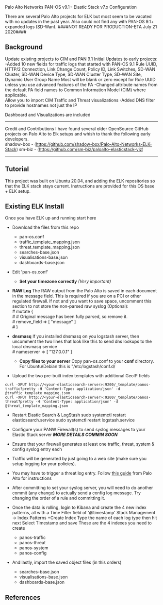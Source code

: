 Palo Alto Networks PAN-OS v9.1+ Elastic Stack v7.x Configuration

There are several Palo Alto projects for ELK but most seem to be vacated with no updates in the past year.  Also could not find any with PAN-OS 9.1+ expanded logs (SD-Wan).
####NOT READY FOR PRODUCTION-ETA July 21 2020####

## Background
Update existing projects to CIM and PAN 9.1
Initial Updates to early projects:
-Added 10 new fields for traffic logs that started with PAN-OS 9.1
     Rule UUID, HTTP/2 Connection, Link Change Count, Policy ID, Link Switches, SD-WAN Cluster, SD-WAN Device Type, SD-WAN Cluster Type, SD-WAN Site, Dynamic User Group Name
     Most will be blank or zero except for Rule UUID unless you use advanced features of the PA
-Changed attribute names from the default PA field names to Common Information Model (CIM) where applicable.  
     Allow you to import CIM Traffic and Threat visualizations
-Added DNS filter to provide hostnames not just the IP

Dashboard and Visualizations are included  


****************************************************************************************************************************************  
Credit and Contributions
 I have found several older OpenSource GitHub projects on Palo Alto to Elk setups and whish to thank the following early developers.  
 shadow-box - (https://github.com/shadow-box/Palo-Alto-Networks-ELK-Stack)
 sm-biz - (https://github.com/sm-biz/paloalto-elasticstack-viz)
**************************************************************************************************************************************** 

## Tutorial

This project was built on Ubuntu 20.04, and adding the ELK repositories so that the ELK stack stays current.  Instructions are provided for this OS base + ELK setup.

## Existing ELK Install

Once you have ELK up and running start here

- Download the files from this repo
  - pan-os.conf
  - traffic_template_mapping.json
  - threat_template_mapping.json
  - searches-base.json
  - visualisations-base.json
  - dashboards-base.json

- Edit 'pan-os.conf'
  - **Set your timezone correctly** *(Very important)*
 - **RAW Log**
	The RAW output from the Palo Alto is saved in each document in the message field.  This is required
	if you are on a PCI or other regulated firewall.  If not and you want to save space, uncomment this section
to not store the non-parsed raw syslog (Optional): <br>
        \#      mutate {   <br>
        \#          # Original message has been fully parsed, so remove it. <br>
        \#          remove_field => [ "message" ] <br>
        \#      }<br>
    
- **dnsmasq**
	If you installed dnsmasq on you logstash server, then uncomment the two lines that look like this 
      	to send dns lookups to the local dnsmasq service<br>
        \#                nameserver => [ "127.0.0.1" ] 

  - **Copy files to your server**
Copy pan-os.conf to your **conf** directory. For Ubuntu/Debian this is "/etc/logstash/conf.d/
- Upload the two pre-built index templates with additional GeoIP fields
```
curl -XPUT http://<your-elasticsearch-server>:9200/_template/panos-traffic?pretty -H 'Content-Type: application/json' -d @traffic_template_mapping.json
curl -XPUT http://<your-elasticsearch-server>:9200/_template/panos-threat?pretty -H 'Content-Type: application/json' -d @threat_template_mapping.json
```    
- Restart Elastic Search & LogStash
sudo systemctl restart elasticsearch.service
sudo systemctl restart logstash.service


- Configure your PANW Firewall(s) to send syslog messages to your Elastic Stack server
***MORE DETAILS COMMIN SOON***
  
- Ensure that your firewall generates at least one traffic, threat, system & config syslog entry each
 - Traffic will be generated by just going to a web site (make sure you setup logging for your policies). 
 - You may have to trigger a threat log entry. Follow [this guide](https://live.paloaltonetworks.com/t5/Management-Articles/How-to-Test-Threat-Prevention-Using-a-Web-Browser/ta-p/62073) from Palo Alto for instructions
  - After committing to set your syslog server, you will need to do another commit (any change) to actually send a config log message.  Try changing the order of a rule and committing it.
  
- Once the data is rolling, login to Kibana and create the 4 new index patterns, all with a Time Filter field of '@timestamp'
	Stack Management -> Index Patterns
		+Create Index
		Type the name of each log type then hit next
		Select Timestamp and save
These are the 4 indexes you need to create
  - panos-traffic
  - panos-threat
  - panos-system
  - panos-config

- And lastly, import the saved object files (in this orders)
  - searches-base.json
  - visualisations-base.json
  - dashboards-base.json
  
  
 
## References
